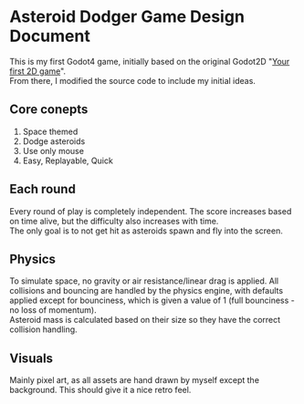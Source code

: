 # Asteroid Dodger Game Design Document
This is my first Godot4 game, initially based on the original Godot2D "[Your first 2D game][first-2d-game]".\
From there, I modified the source code to include my initial ideas.

[first-2d-game]: https://docs.godotengine.org/en/stable/getting_started/first_2d_game/index.html

## Core conepts
1. Space themed
1. Dodge asteroids
1. Use only mouse
1. Easy, Replayable, Quick

## Each round
Every round of play is completely independent. The score increases based on time alive, but the difficulty also increases with time.\
The only goal is to not get hit as asteroids spawn and fly into the screen.

## Physics
To simulate space, no gravity or air resistance/linear drag is applied. All collisions and bouncing are handled by the physics engine, with defaults applied except for bounciness, which is given a value of 1 (full bounciness - no loss of momentum).\
Asteroid mass is calculated based on their size so they have the correct collision handling.

## Visuals
Mainly pixel art, as all assets are hand drawn by myself except the background. This should give it a nice retro feel.
